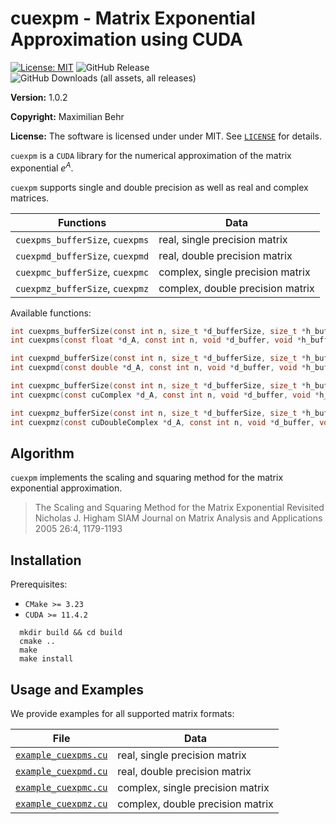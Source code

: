 # cuexpm - Matrix Exponential Approximation using CUDA

 [![License: MIT](https://img.shields.io/badge/License-MIT-yellow.svg)](https://opensource.org/licenses/MIT)
 ![GitHub Release](https://img.shields.io/github/v/release/maximilianbehr/cuexpm?display_name=release&style=flat)
 ![GitHub Downloads (all assets, all releases)](https://img.shields.io/github/downloads/maximilianbehr/cuexpm/total)

**Version:** 1.0.2

**Copyright:** Maximilian Behr

**License:** The software is licensed under under MIT. See [`LICENSE`](LICENSE) for details.

`cuexpm` is a `CUDA` library for the numerical approximation of the matrix exponential $e^A$.

`cuexpm` supports single and double precision as well as real and complex matrices.


| Functions                        | Data                             |
| ---------------------------------|----------------------------------|
| `cuexpms_bufferSize`, `cuexpms`  | real, single precision matrix    |
| `cuexpmd_bufferSize`, `cuexpmd`  | real, double precision matrix    |
| `cuexpmc_bufferSize`, `cuexpmc`  | complex, single precision matrix |
| `cuexpmz_bufferSize`, `cuexpmz`  | complex, double precision matrix |


Available functions:

```C
int cuexpms_bufferSize(const int n, size_t *d_bufferSize, size_t *h_bufferSize);
int cuexpms(const float *d_A, const int n, void *d_buffer, void *h_buffer, float *d_expmA);
```
```C
int cuexpmd_bufferSize(const int n, size_t *d_bufferSize, size_t *h_bufferSize);
int cuexpmd(const double *d_A, const int n, void *d_buffer, void *h_buffer, double *d_expmA);
```
```C
int cuexpmc_bufferSize(const int n, size_t *d_bufferSize, size_t *h_bufferSize);
int cuexpmc(const cuComplex *d_A, const int n, void *d_buffer, void *h_buffer, cuComplex *d_expmA);
```
```C
int cuexpmz_bufferSize(const int n, size_t *d_bufferSize, size_t *h_bufferSize);
int cuexpmz(const cuDoubleComplex *d_A, const int n, void *d_buffer, void *h_buffer, cuDoubleComplex *d_expmA);
```

## Algorithm

`cuexpm` implements the scaling and squaring method for the matrix exponential approximation. 

> The Scaling and Squaring Method for the Matrix Exponential Revisited
Nicholas J. Higham
SIAM Journal on Matrix Analysis and Applications 2005 26:4, 1179-1193 


## Installation

Prerequisites:
 * `CMake >= 3.23`
 * `CUDA >= 11.4.2`

```shell
  mkdir build && cd build
  cmake ..
  make
  make install
```

## Usage and Examples

We provide examples for all supported matrix formats:

  
| File                                       | Data                             |
| -------------------------------------------|----------------------------------|
| [`example_cuexpms.cu`](example_cuexpms.cu) | real, single precision matrix    |
| [`example_cuexpmd.cu`](example_cuexpmd.cu) | real, double precision matrix    |
| [`example_cuexpmc.cu`](example_cuexpmc.cu) | complex, single precision matrix |
| [`example_cuexpmz.cu`](example_cuexpmz.cu) | complex, double precision matrix |

